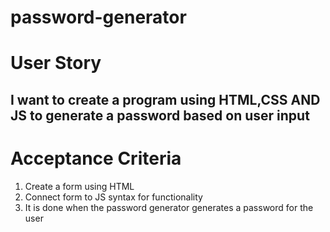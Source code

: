 # password-generator

# User Story
## I want to create a program using HTML,CSS AND JS to generate a password based on user input

# Acceptance Criteria
1. Create a form using HTML 
2. Connect form to JS syntax for functionality
3. It is done when the password generator generates a password for the user
